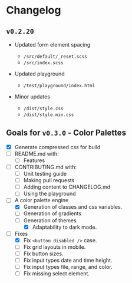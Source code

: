 # Changelog

## `v0.2.20`

- Updated form element spacing
  - `/src/default/_reset.scss`
  - `/src/index.scss`

- Updated playground
  - `/test/playground/index.html`

- Minor updates
  - `/dist/style.css`
  - `/dist/style.min.css`

## Goals for `v0.3.0` - Color Palettes
  - [x] Generate compressed css for build
  - [ ] README.md with:
    - [ ] Features
  - [ ] CONTRIBUTING.md with:
    - [ ] Unit testing guide
    - [ ] Making pull requests
    - [ ] Adding content to CHANGELOG.md
    - [ ] Using the playground
  - [ ] A color palette engine
    - [x] Generation of classes and css variables.
    - [ ] Generation of gradients
    - [ ] Generation of themes
      - [x] Adaptability to dark mode.
  - [ ] Fixes
    - [x] Fix `<button disabled />` case.
    - [ ] Fix grid layouts in mobile.
    - [ ] Fix button sizes.
    - [ ] Fix input types date and time height.
    - [ ] Fix input types file, range, and color.
    - [ ] Fix missing select element.
